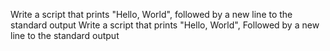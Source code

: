 Write a script that prints "Hello, World", followed by a new line to the standard output
Write a script that prints "Hello, World", Followed by a new line to the standard output
